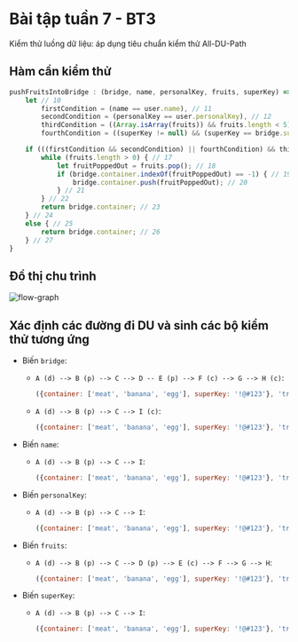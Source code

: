 # Bài tập tuần 7 - BT3
Kiểm thử luồng dữ liệu: áp dụng tiêu chuẩn kiểm thử All-DU-Path

## Hàm cần kiểm thử
```javascript
pushFruitsIntoBridge : (bridge, name, personalKey, fruits, superKey) => { // 9
    let // 10
        firstCondition = (name == user.name), // 11
        secondCondition = (personalKey == user.personalKey), // 12
        thirdCondition = ((Array.isArray(fruits)) && fruits.length < 5), //13
        fourthCondition = ((superKey != null) && (superKey == bridge.superKey)); //14

    if (((firstCondition && secondCondition) || fourthCondition) && thirdCondition) { //16
        while (fruits.length > 0) { // 17
            let fruitPoppedOut = fruits.pop(); // 18
            if (bridge.container.indexOf(fruitPoppedOut) == -1) { // 19
                bridge.container.push(fruitPoppedOut); // 20
            } // 21
        } // 22
        return bridge.container; // 23
    } // 24
    else { // 25
        return bridge.container; // 26
    } // 27
}
```

## Đồ thị chu trình
![flow-graph](https://github.com/trieudh58/int3117-2016/blob/master/DangHaiTrieu/BT3/screenshots/flow-graph.png)

## Xác định các đường đi DU và sinh các bộ kiểm thử tương ứng
- Biến `bridge`:
  + `A (d) --> B (p) --> C --> D -- E (p) --> F (c) --> G --> H (c)`:
  
    ```javascript
    ({container: ['meat', 'banana', 'egg'], superKey: '!@#123'}, 'trieudh', '1', ['coconut'], '!@#123')
    ```
  + `A (d) --> B (p) --> C --> I (c)`:
  
    ```javascript
    ({container: ['meat', 'banana', 'egg'], superKey: '!@#123'}, 'trieudh', '1', 'thisIsNotAnArrayOfFruits', '!@#123')
    ```
  
- Biến `name`:
  + `A (d) --> B (p) --> C --> I`:
  
    ```javascript
    ({container: ['meat', 'banana', 'egg'], superKey: '!@#123'}, 'trieudh', '1', 'thisIsNotAnArrayOfFruits', '!@#123') 
    ```
  
- Biến `personalKey`:
  + `A (d) --> B (p) --> C --> I`:
  
    ```javascript
    ({container: ['meat', 'banana', 'egg'], superKey: '!@#123'}, 'trieudh', '1', 'thisIsNotAnArrayOfFruits', '!@#123')
    ```
  
- Biến `fruits`:
  + `A (d) --> B (p) --> C --> D (p) --> E (c) --> F --> G --> H`:
  
    ```javascript
    ({container: ['meat', 'banana', 'egg'], superKey: '!@#123'}, 'trieudh', '1', ['coconut'], '!@#123')
    ```

- Biến `superKey`:
  + `A (d) --> B (p) --> C --> I`:
  
    ```javascript
    ({container: ['meat', 'banana', 'egg'], superKey: '!@#123'}, 'trieudh', '1', 'thisIsNotAnArrayOfFruits', '!@#123')    
    ```
